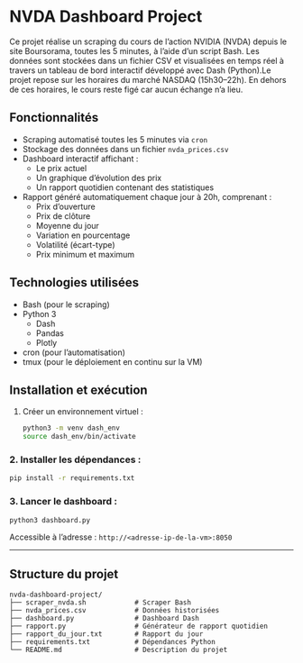# NVDA Dashboard Project

Ce projet réalise un scraping du cours de l’action NVIDIA (NVDA) depuis le site Boursorama, toutes les 5 minutes, à l’aide d’un script Bash. Les données sont stockées dans un fichier CSV et visualisées en temps réel à travers un tableau de bord interactif développé avec Dash (Python).Le projet repose sur les horaires du marché NASDAQ (15h30–22h). En dehors de ces horaires, le cours reste figé car aucun échange n’a lieu.

## Fonctionnalités

- Scraping automatisé toutes les 5 minutes via `cron`
- Stockage des données dans un fichier `nvda_prices.csv`
- Dashboard interactif affichant :
  - Le prix actuel
  - Un graphique d’évolution des prix
  - Un rapport quotidien contenant des statistiques
- Rapport généré automatiquement chaque jour à 20h, comprenant :
  - Prix d’ouverture
  - Prix de clôture
  - Moyenne du jour
  - Variation en pourcentage
  - Volatilité (écart-type)
  - Prix minimum et maximum

## Technologies utilisées

- Bash (pour le scraping)
- Python 3
  - Dash
  - Pandas
  - Plotly
- cron (pour l’automatisation)
- tmux (pour le déploiement en continu sur la VM)

## Installation et exécution

1. Créer un environnement virtuel :
   ```bash
   python3 -m venv dash_env
   source dash_env/bin/activate

### 2. Installer les dépendances :

```bash
pip install -r requirements.txt
```

### 3. Lancer le dashboard :

```bash
python3 dashboard.py
```

Accessible à l’adresse : `http://<adresse-ip-de-la-vm>:8050`

---

##  Structure du projet

```
nvda-dashboard-project/
├── scraper_nvda.sh            # Scraper Bash
├── nvda_prices.csv            # Données historisées
├── dashboard.py               # Dashboard Dash
├── rapport.py                 # Générateur de rapport quotidien
├── rapport_du_jour.txt        # Rapport du jour
├── requirements.txt           # Dépendances Python
└── README.md                  # Description du projet
```
